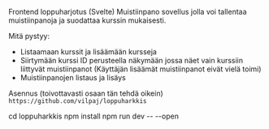 Frontend loppuharjotus (Svelte)
Muistiinpano sovellus jolla voi tallentaa muistiinpanoja ja suodattaa kurssin mukaisesti.

Mitä pystyy:
- Listaamaan kurssit ja lisäämään kursseja
- Siirtymään kurssi ID perusteella näkymään jossa näet vain kurssiin liittyvät muistiinpanot
    (Käyttäjän lisäämät muistiinpanot eivät vielä toimi)
- Muistiinpanojen listaus ja lisäys

Asennus (toivottavasti osaan tän tehdä oikein)
```https://github.com/vilpaj/loppuharkkis```

cd loppuharkkis
npm install
npm run dev -- --open
